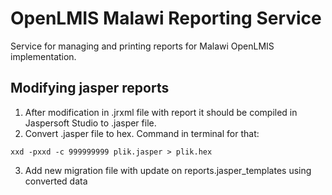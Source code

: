 # OpenLMIS Malawi Reporting Service
Service for managing and printing reports for Malawi OpenLMIS implementation.

## Modifying jasper reports
1. After modification in .jrxml file with report it should be compiled in Jaspersoft Studio to .jasper file. 
2. Convert .jasper file to hex. Command in terminal for that: 
 ```shell
xxd -pxxd -c 999999999 plik.jasper > plik.hex
```
3. Add new migration file with update on reports.jasper_templates using converted data